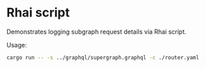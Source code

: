 # Rhai script

Demonstrates logging subgraph request details via Rhai script.

Usage:
```bash
cargo run -- -s ../graphql/supergraph.graphql -c ./router.yaml
```
